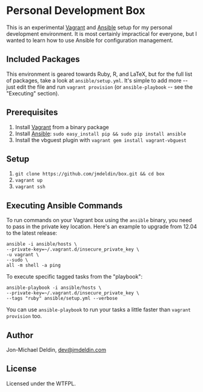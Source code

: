 Personal Development Box
========================

This is an experimental [Vagrant][vagrant] and [Ansible][ansible] setup
for my personal development environment. It is most certainly
impractical for everyone, but I wanted to learn how to use Ansible for
configuration management.

Included Packages
-----------------

This environment is geared towards Ruby, R, and LaTeX, but for the full
list of packages, take a look at `ansible/setup.yml`. It's simple to add
more -- just edit the file and run `vagrant provision` (or
`ansible-playbook` -- see the "Executing" section).

Prerequisites
-------------

1. Install [Vagrant][vagrant] from a binary package
2. Install [Ansible][ansible]: `sudo easy_install pip && sudo pip install ansible`
3. Install the vbguest plugin with `vagrant gem install vagrant-vbguest`

Setup
-----

1. `git clone https://github.com/jmdeldin/box.git && cd box`
2. `vagrant up`
3. `vagrant ssh`

Executing Ansible Commands
---------------------------

To run commands on your Vagrant box using the `ansible` binary, you need
to pass in the private key location. Here's an example to upgrade from
12.04 to the latest release:

    ansible -i ansible/hosts \
    --private-key=~/.vagrant.d/insecure_private_key \
    -u vagrant \
    --sudo \
    all -m shell -a ping

To execute specific tagged tasks from the "playbook":

    ansible-playbook -i ansible/hosts \
    --private-key=~/.vagrant.d/insecure_private_key \
    --tags "ruby" ansible/setup.yml --verbose

You can use `ansible-playbook` to run your tasks a little faster than
`vagrant provision` too.

Author
------

Jon-Michael Deldin, dev@jmdeldin.com

License
-------

Licensed under the WTFPL.

[vagrant]: http://www.vagrantup.com/
[ansible]: http://ansible.cc
